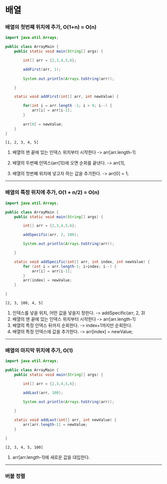 # 배열

### 배열의 첫번째 위치에 추가, O(1+n) = O(n)

```java
import java.util.Arrays;

public class ArrayMain {
    public static void main(String[] args) {

        int[] arr = {2,3,4,5,6};

        addFirst(arr, 1); 
        
        System.out.println(Arrays.toString(arr));

    }

    static void addFirst(int[] arr, int newValue) {

        for(int i = arr.length -1; i > 0; i--) {
            arr[i] = arr[i-1];
        }
        
        arr[0] = newValue;
    }
}


```

```
[1, 2, 3, 4, 5]
```

1. 배열의 맨 끝에 있는 인덱스 위치부터 시작한다 -> arr[arr.length-1]

2. 배열의 두번째 인덱스(arr[1])에 오면 순회를 끝낸다. -> arr[1],

3. 배열의 첫번째 위치에 넣고자 하는 값을 추가한다. -> arr[0] = 1;

---

### 배열의 특정 위치에 추가, O(1 + n/2) = O(n)

```java
import java.util.Arrays;

public class ArrayMain {
    public static void main(String[] args) {

        int[] arr = {2,3,4,5,6};

        addSpecific(arr, 2, 100);

        System.out.println(Arrays.toString(arr));

    }

    static void addSpecific(int[] arr, int index, int newValue) {
        for (int i = arr.length-1; i>index; i--) {
            arr[i] = arr[i-1];
        }
        arr[index] = newValue;
    }

}

```

```
[2, 3, 100, 4, 5]
```

1. 인덱스를 넣을 위치, 어떤 값을 넣을지 정한다. -> addSpecific(arr, 2, 3)
2. 배열의 맨 끝에 있는 인덱스 위치부터 시작한다 -> arr[arr.length-1]
3. 배열의 특정 인덱스 뒤까지 순회한다. -> index+1까지만 순회한다.
4. 배열의 특정 인덱스에 값을 추가한다. -> arr[index] = newValue;

---

### 배열의 마지막 위치에 추가, O(1)

```java
import java.util.Arrays;

public class ArrayMain {
    public static void main(String[] args) {

        int[] arr = {2,3,4,5,6};

        addLast(arr, 100);

        System.out.println(Arrays.toString(arr));

    }
    
    static void addLast(int[] arr, int newValue) {
        arr[arr.length-1] = newValue;
    }

}

```

```
[2, 3, 4, 5, 100]
```

1. arr[arr.length-1]에 새로운 값을 대입한다.

---

### 버블 정렬
